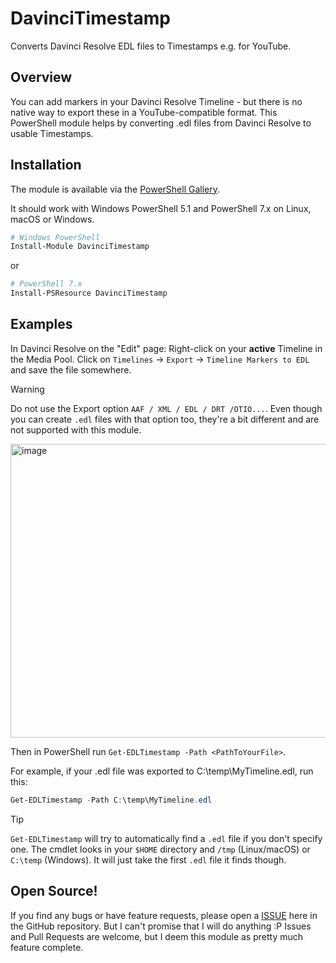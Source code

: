 # DavinciTimestamp

Converts Davinci Resolve EDL files to Timestamps e.g. for YouTube.

## Overview

You can add markers in your Davinci Resolve Timeline - but there is no native way to export these
in a YouTube-compatible format. This PowerShell module helps by converting .edl files from Davinci Resolve
to usable Timestamps.

## Installation

The module is available via the [PowerShell Gallery](https://www.powershellgallery.com/packages/DavinciTimestamp).

It should work with Windows PowerShell 5.1 and PowerShell 7.x on Linux, macOS or Windows.

```powershell
# Windows PowerShell
Install-Module DavinciTimestamp
```

or

```powershell
# PowerShell 7.x
Install-PSResource DavinciTimestamp
```

## Examples

In Davinci Resolve on the "Edit" page: Right-click on your **active** Timeline in the Media Pool.
Click on `Timelines` -> `Export` -> `Timeline Markers to EDL` and save the file somewhere.

> [!WARNING]
> Do not use the Export option `AAF / XML / EDL / DRT /OTIO...`. Even though you can create `.edl` files with that option too, they're a bit different and are not supported with this module.

<img width="953" height="470" alt="image" src="https://github.com/user-attachments/assets/97813bfa-7236-45f8-8812-a853f03d9ffc" />

Then in PowerShell run `Get-EDLTimestamp -Path <PathToYourFile>`.

For example, if your .edl file was exported to C:\temp\MyTimeline.edl, run this:

```powershell
Get-EDLTimestamp -Path C:\temp\MyTimeline.edl
```

> [!TIP]
> `Get-EDLTimestamp` will try to automatically find a `.edl` file if you don't specify one. The cmdlet looks in your `$HOME` directory and `/tmp` (Linux/macOS) or `C:\temp` (Windows). It will just take the first `.edl` file it finds though.

## Open Source!

If you find any bugs or have feature requests, please open a [ISSUE](https://github.com/diecknet/DavinciTimestamp/issues) here in the GitHub repository. But I can't promise that I will do anything :P Issues and Pull Requests are welcome, but I deem this module as pretty much feature complete.
